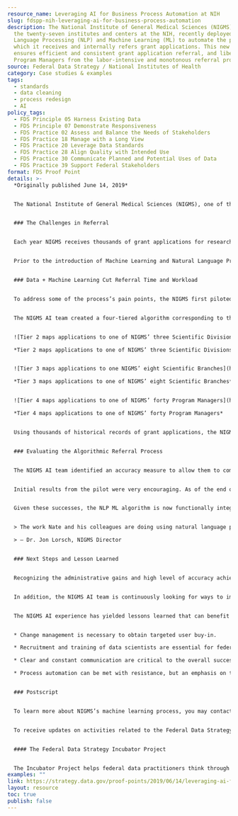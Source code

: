 ```yaml
---
resource_name: Leveraging AI for Business Process Automation at NIH
slug: fdspp-nih-leveraging-ai-for-business-process-automation
description: The National Institute of General Medical Sciences (NIGMS), one of
  the twenty-seven institutes and centers at the NIH, recently deployed Natural
  Language Processing (NLP) and Machine Learning (ML) to automate the process by
  which it receives and internally refers grant applications. This new approach
  ensures efficient and consistent grant application referral, and liberates
  Program Managers from the labor-intensive and monotonous referral process.
source: Federal Data Strategy / National Institutes of Health
category: Case studies & examples
tags:
  - standards
  - data cleaning
  - process redesign
  - AI
policy_tags:
  - FDS Principle 05 Harness Existing Data
  - FDS Principle 07 Demonstrate Responsiveness
  - FDS Practice 02 Assess and Balance the Needs of Stakeholders
  - FDS Practice 18 Manage with a Long View
  - FDS Practice 20 Leverage Data Standards
  - FDS Practice 28 Align Quality with Intended Use
  - FDS Practice 30 Communicate Planned and Potential Uses of Data
  - FDS Practice 39 Support Federal Stakeholders
format: FDS Proof Point
details: >-
  *Originally published June 14, 2019*


  The National Institute of General Medical Sciences (NIGMS), one of the twenty-seven institutes and centers at the NIH, recently deployed Natural Language Processing (NLP) and Machine Learning (ML) to automate the process by which it receives and internally refers grant applications. This new approach ensures efficient and consistent grant application referral, and liberates Program Managers from the labor-intensive and monotonous referral process. This allows them to focus more on high-value work.


  ### The Challenges in Referral


  Each year NIGMS receives thousands of grant applications for research programs that seek to advance an understanding of various biological processes and the role that such processes play in disease prevention, diagnosis, and treatment. Following receipt, each application is internally assigned to a Program Manager (PM), who is a subject matter expert (SME) in the area of research being proposed.


  Prior to the introduction of Machine Learning and Natural Language Processing, each of the NIGMS funding opportunity announcements (FOA) had various scientific points of contact (POCs) who were responsible for receiving and referring (i.e., assigning) the applications made to that FOA to the relevant organizational PMs. This referral of research grant applications is a laborious manual process that takes each POC an average of two to three weeks to complete due to competing, and at times overlapping, responsibilities. Moreover, it is critical that each POC doing the assignment has both institutional and scientific knowledge to determine the appropriate PM to manage the application. Gaining such knowledge entails a significant amount of training time to prepare each POC and PM. Even veteran POCs may occasionally need to spend additional time and effort in considering how to refer a given application.


  ### Data + Machine Learning Cut Referral Time and Workload


  To address some of the process’s pain points, the NIGMS first piloted a machine learning approach to the receipt and referral process in October of 2017. Dr. Nathan Moore, a mathematical statistician in the NIGMS Office of Program Planning, Analysis, and Evaluation, paired his expertise in data science with institutional knowledge from a working group of NIGMS staff to create an NLP ML algorithm capable of receiving and assigning an incoming grant application to the appropriate PMs within the NIGMS.


  The NIGMS AI team created a four-tiered algorithm corresponding to the NIGMS’ organizational structure, with each descending level (tier) more granular than the previous one. Tier 1 is the NIH Institute and Center level and determines if an application is relevant to the mission of NIGMS or not. Assuming an application is indeed relevant to the NIGMS mission, it is then referred to one of NIGMS’ three Scientific Divisions. Underlying these Divisions are eight Scientific Branches. Therefore, at the most granular level, each application is assigned to one of NIGMS’ Scientific Branches and specifically to a PM located therein.


  ![Tier 2 maps applications to one of NIGMS’ three Scientific Divisions](https://strategy.data.gov/assets/img/posts/2019-06-14-image001.jpg "Tier 2 maps applications to one of NIGMS’ three Scientific Divisions")\

  *Tier 2 maps applications to one of NIGMS’ three Scientific Divisions*


  ![Tier 3 maps applications to one NIGMS’ eight Scientific Branches](https://strategy.data.gov/assets/img/posts/2019-06-14-image002.jpg "Tier 3 maps applications to one of NIGMS’ eight Scientific Branches")\

  *Tier 3 maps applications to one of NIGMS’ eight Scientific Branches*


  ![Tier 4 maps applications to one of NIGMS’ forty Program Managers](https://strategy.data.gov/assets/img/posts/2019-06-14-image003.jpg "Tier 4 maps applications to one of NIGMS’ forty Program Managers")\

  *Tier 4 maps applications to one of NIGMS’ forty Program Managers*


  Using thousands of historical records of grant applications, the NIGMS AI team trained the NLP ML algorithm. Written in R, an open source programming language frequently used in data science, the algorithm processed the text of each application and determined associations between the application text and referral choices. Over the course of a year, the algorithm was then tested and refined using a series of pilots for applications made to three different funding opportunities: K99 (Pathway to Independence Awards), R35 (Maximizing Investigators’ Research Awards), and R01 (Research Projects) which is NIH’s most popular grant mechanism.


  ### Evaluating the Algorithmic Referral Process


  The NIGMS AI team identified an accuracy measure to allow them to compare the manual or “human-executed” referral process to the accuracy of the algorithm’s output. Each time a referral is made, the receiving PM must either accept the application, indicating that its topic is indeed part of his/her scientific area, or forward the application to a PM having a more-relevant scientific area to the application in question. The record of these actions serves as an outcome variable or benchmark for judging whether a given classification or routing, at each tier, is correct or incorrect.


  Initial results from the pilot were very encouraging. As of the end of April 2019, the categorization algorithm has been used to automatically assign more than 2000 proposals through all 4 Tiers of the process. For the K99 FOA, the Tier 2 algorithm routed 92% of applications to the correct Scientific Division (i.e. only 8 percent of applications were manually forwarded to a different Division). For the R35 FOA, the Tier 3 algorithm routed 80 percent of the applications to the correct Scientific Branch. Finally, and following a good deal of refinement, the Tier 4 algorithm was capable of routing 84 percent of R01 applications to the correct PM, matching the accuracy rate that manual referrals routinely achieve.


  Given these successes, the NLP ML algorithm is now functionally integrated with existing NIGMS grant application web-based systems and is run nightly to process new applications. Thanks to this integration, the average referral time for an application has been cut from 2-3 weeks to less than one day. Automating the initial application referral process also provides more standardized results, ensuring that institutional knowledge of grant referrals is maintained regardless of staffing changes while simultaneously allowing human experts to focus more of their time on high value work.


  > The work Nate and his colleagues are doing using natural language processing and machine learning is amazing. It’s a great example of how taking the initiative to adapt cutting-edge technologies for our business processes can make government operations significantly more efficient and effective.\

  > — Dr. Jon Lorsch, NIGMS Director


  ### Next Steps and Lesson Learned


  Recognizing the administrative gains and high level of accuracy achieved from NLP ML algorithms, the NIGMS’ senior management team has decided to expand usage of this novel system to five major FOAs that cover about 80 percent of all NIGMS research applications requiring referral.


  In addition, the NIGMS AI team is continuously looking for ways to improve the algorithm’s assignment prediction accuracy. The team is planning, for instance, to allow the algorithm to determine the three most relevant PMs for each application submitted to the NIGMS rather than just a single PM. Doing so will help PMs more easily re-assign applications that are not appropriate for their scientific areas, if needed.


  The NIGMS AI experience has yielded lessons learned that can benefit other grant making agencies when adopting similar innovations:


  * Change management is necessary to obtain targeted user buy-in.

  * Recruitment and training of data scientists are essential for federal agencies to build capacity in using data as a strategic asset to increase the effectiveness and impact of work.

  * Clear and constant communication are critical to the overall success of any process improvement effort.

  * Process automation can be met with resistance, but an emphasis on the ability of staff to focus their time on higher-level, higher-priority work can often mollify or alleviate these concerns.


  ### Postscript


  To learn more about NIGMS’s machine learning process, you may contact Dr. Anna Calcagno, Deputy Director of OPAE/NIGMS/NIH, at [Anna.Calcagno@nih.gov](mailto:Anna.Calcagno@nih.gov).


  To receive updates on activities related to the Federal Data Strategy, please [sign up for the newsletter](https://public.govdelivery.com/accounts/USGSA/subscribers/new?topic_id=USGSA_756).


  #### The Federal Data Strategy Incubator Project


  The Incubator Project helps federal data practitioners think through how to improve government services, enabling the public to get the most out of federal data. This Proof Point and others will highlight the many successes and challenges data innovators face every day, revealing valuable lessons learned to share with data practitioners throughout government.
examples: ""
link: https://strategy.data.gov/proof-points/2019/06/14/leveraging-ai-for-business-process-automation-nih/
layout: resource
toc: true
publish: false
---
```

